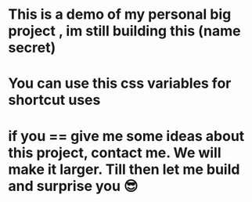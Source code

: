 # This is a demo of my personal big project , im still building this (name secret)
# You can use this css variables for shortcut uses
# if you == give me some ideas about this project, contact me. We will make it larger. Till then let me build and surprise you 😎

